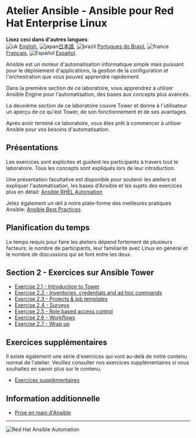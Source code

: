 # Atelier Ansible - Ansible pour Red Hat Enterprise Linux

**Lisez ceci dans d'autres langues**:
<br>![uk](../../images/uk.png) [English](README.md),  ![japan](../../images/japan.png)[日本語](README.ja.md), ![brazil](../../images/brazil.png) [Portugues do Brasil](README.pt-br.md), ![france](../../images/fr.png) [Français](README.fr.md), ![Español](../../images/col.png) [Español](README.es.md).
<br>

Ansible est un moteur d'automatisation informatique simple mais puissant pour le déploiement d'applications, la gestion de la configuration et l'orchestration que vous pouvez apprendre rapidement.

Dans la première section de ce laboratoire, vous apprendrez à utiliser Ansible Engine pour l'automatisation, des bases aux concepts plus avancés.

La deuxième section de ce laboratoire couvre Tower et donne à l'utilisateur un aperçu de ce qu'est Tower, de son fonctionnement et de ses avantages.

Après avoir terminé ce laboratoire, vous êtes prêt à commencer à utiliser Ansible pour vos besoins d'automatisation.

## Présentations

Les exercices sont explicites et guident les participants à travers tout le laboratoire. Tous les concepts sont expliqués lors de leur introduction.

Une présentation facultative est disponible pour soutenir les ateliers et expliquer l'automatisation, les bases d'Ansible et les sujets des exercices plus en détail:
[Ansible RHEL Automation](../../decks/ansible_rhel.pdf)

Jetez également un œil à notre plate-forme des meilleures pratiques Ansible:
[Ansible Best Practices](../../decks/ansible_best_practices.pdf)

## Planification du temps


Le temps requis pour faire les ateliers dépend fortement de plusieurs facteurs: le nombre de participants, leur familiarité avec Linux en général et le nombre de discussions qui se font entre les deux.


## Section 2 - Exercices sur Ansible Tower

 - [Exercise 2.1 - Introduction to Tower](2.1-intro/README.fr.md)
 - [Exercise 2.2 - Inventories, credentials and ad hoc commands](2.2-cred/README.fr.md)
 - [Exercise 2.3 - Projects & job templates](2.3-projects/README.fr.md)
 - [Exercise 2.4 - Surveys](2.4-surveys/README.fr.md)
 - [Exercise 2.5 - Role based access control](2.5-rbac/README.fr.md)
 - [Exercise 2.6 - Workflows](2.6-workflows/README.fr.md)
 - [Exercise 2.7 - Wrap up](2.7-wrap/README.fr.md)

## Exercices supplémentaires

Il existe également une série d'exercices qui vont au-delà de notre contenu normal de l'atelier. Veuillez consulter nos exercices supplémentaires si vous souhaitez en savoir plus sur le contenu.

 - [Exercices supplémentaires](supplemental)

## Information additionnelle

 - [Prise en main d'Ansible](http://docs.ansible.com/ansible/latest/intro_getting_started.html)

---
![Red Hat Ansible Automation](../../images/rh-ansible-automation-platform.png)
